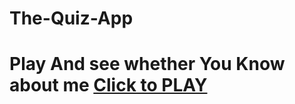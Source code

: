 # The-Quiz-App
# Play And see whether You Know about me [Click to PLAY](diwanga.github.io/the-quiz-app/)

